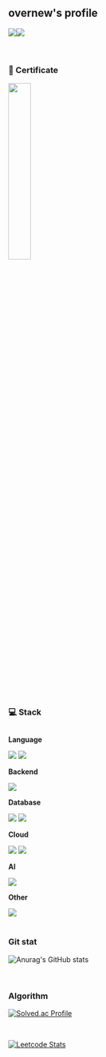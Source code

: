 

## overnew's profile
<div style="display:flex; flex-direction:row;">
<a href="https://everenew.tistory.com"><img src="https://img.shields.io/badge/Tistory-7BD34E?style=for-the-badge&logo=Tistory&logoColor=white"> 
</a>
<a href="mailto:ehdls1303@gmail.com"><img src="https://img.shields.io/badge/Gmail-EA4335?style=for-the-badge&logo=Gmail&logoColor=white"> 
</a>
</div><br><br>

### 🏅 Certificate
<a href="https://www.credly.com/badges/6329c397-c867-4308-8fc3-a9800979be7a/public_url" target="_blank"><img src="https://github.com/overnew/overnew/assets/43613584/ec0fd47c-6efc-4360-90f9-1e14e8325d9c" width="30%" height="30%" /></a>

<br><br>

### 💻 Stack
<div style="display:flex; flex-direction:column; align-items:flex-start;">
    <!-- Language -->
    <p><strong>Language</strong></p>
    <div>
        <img src="https://img.shields.io/badge/Java-007396?style=for-the-badge&logo=Java&logoColor=white"> 
        <img src="https://img.shields.io/badge/python-3776AB?style=for-the-badge&logo=python&logoColor=white"> 
    </div>
    <!-- Backend -->
    <p><strong>Backend</strong></p>
    <div>
        <img src="https://img.shields.io/badge/Spring Boot-6DB33F?style=for-the-badge&logo=spring boot&logoColor=white"> 
    </div>
    <!-- Database -->
    <p><strong>Database</strong></p>
    <div>
        <img src="https://img.shields.io/badge/mysql-4479A1?style=for-the-badge&logo=mysql&logoColor=white"> 
        <img src="https://img.shields.io/badge/amazondynamodb-4053D6?style=for-the-badge&logo=amazondynamodb&logoColor=white">
    </div>
    <!-- Cloud -->
    <p><strong>Cloud</strong></p>
    <div>
        <img src="https://img.shields.io/badge/Amazon AWS-232F3E?style=for-the-badge&logo=amazon aws&logoColor=white"> 
        <img src="https://img.shields.io/badge/elasticcloud-005571?style=for-the-badge&logo=elasticcloud&logoColor=white">
    </div>
    <!-- AI -->
    <p><strong>AI</strong></p>
    <div>
        <img src="https://img.shields.io/badge/pytorch-EE4C2C?style=for-the-badge&logo=pytorch&logoColor=white">
    </div>
    <!-- Other -->
    <p><strong>Other</strong></p>
    <div>
        <img src="https://img.shields.io/badge/docker-2496ED?style=for-the-badge&logo=docker&logoColor=white"> 
    </div>
    <br>
</div>

### Git stat
![Anurag's GitHub stats](https://github-readme-stats.vercel.app/api?username=overnew&show_icons=true&theme=radical)

<br>

### Algorithm
[![Solved.ac Profile](http://mazassumnida.wtf/api/v2/generate_badge?boj=jin1303)](https://solved.ac/jin1303/)

<br>

[![Leetcode Stats](https://leetcard.jacoblin.cool/overnew?theme=light,unicorn)](https://leetcode.com/overnew)
